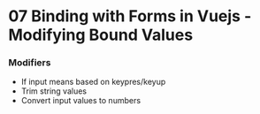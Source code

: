 # 07 Binding with Forms in Vuejs - Modifying Bound Values

### Modifiers

- If input means based on keypres/keyup
- Trim string values
- Convert input values to numbers